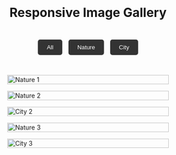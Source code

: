 <!DOCTYPE html>
<html lang="en">
<head>
  <meta charset="UTF-8">
  <meta name="viewport" content="width=device-width, initial-scale=1">
  <title>Responsive Image Gallery</title>
  <style>
    * {
      box-sizing: border-box;
    }

    body {
      font-family: Arial, sans-serif;
      margin: 0;
      background: #f4f4f4;
    }

    h1 {
      text-align: center;
      padding: 20px;
    }

    .filter-buttons {
      text-align: center;
      margin-bottom: 20px;
    }

    .filter-buttons button {
      padding: 10px 20px;
      margin: 5px;
      border: none;
      cursor: pointer;
      background: #333;
      color: white;
      border-radius: 5px;
      transition: background 0.3s;
    }

    .filter-buttons button:hover {
      background: #555;
    }

    .gallery {
      display: grid;
      grid-template-columns: repeat(auto-fit, minmax(200px, 1fr));
      gap: 15px;
      padding: 20px;
    }

    .gallery-item {
      position: relative;
      overflow: hidden;
      cursor: pointer;
    }

    .gallery-item img {
      width: 100%;
      height: auto;
      display: block;
      transition: transform 0.4s ease;
    }

    .gallery-item:hover img {
      transform: scale(1.1);
    }

    /* Lightbox */
    .lightbox {
      position: fixed;
      top: 0;
      left: 0;
      width: 100%;
      height: 100%;
      background: rgba(0,0,0,0.9);
      display: none;
      justify-content: center;
      align-items: center;
      z-index: 9999;
    }

    .lightbox img {
      max-width: 90%;
      max-height: 80vh;
    }

    .lightbox .close, .lightbox .prev, .lightbox .next {
      position: absolute;
      color: white;
      font-size: 2em;
      cursor: pointer;
      padding: 10px;
      user-select: none;
    }

    .lightbox .close {
      top: 10px;
      right: 20px;
    }

    .lightbox .prev {
      left: 20px;
      top: 50%;
      transform: translateY(-50%);
    }

    .lightbox .next {
      right: 20px;
      top: 50%;
      transform: translateY(-50%);
    }

    @media (max-width: 600px) {
      .lightbox .prev, .lightbox .next {
        font-size: 1.5em;
      }
    }
  </style>
</head>
<body>

<h1>Responsive Image Gallery</h1>

<div class="filter-buttons">
  <button onclick="filterImages('all')">All</button>
  <button onclick="filterImages('nature')">Nature</button>
  <button onclick="filterImages('city')">City</button>
</div>

<div class="gallery" id="gallery">
  <div class="gallery-item" data-category="nature"><img src="C:\Users\rohit\OneDrive\Desktop\power bi\project internpe\images (1).jpg" alt="Nature 1"></div>
  <div class="gallery-item" data-category="nature"><img src="C:\Users\rohit\OneDrive\Desktop\power bi\project internpe\download (1).jpg" alt="Nature 2"></div>
  <div class="gallery-item" data-category="city"><img src="C:\Users\rohit\OneDrive\Desktop\power bi\project internpe\pexels-peng-liu-45946-169647.jpg" alt="City 2"></div>
  <div class="gallery-item" data-category="nature"><img src="C:\Users\rohit\OneDrive\Desktop\power bi\project internpe\download (2).jpg" alt="Nature 3"></div>
  <div class="gallery-item" data-category="city"><img src="C:\Users\rohit\OneDrive\Desktop\power bi\project internpe\images.jpg" alt="City 3"></div>
</div>

<!-- Lightbox -->
<div class="lightbox" id="lightbox">
  <span class="close" onclick="closeLightbox()">×</span>
  <span class="prev" onclick="prevImage()">❮</span>
  <img id="lightbox-img" src="">
  <span class="next" onclick="nextImage()">❯</span>
</div>

<script>
  const galleryItems = document.querySelectorAll('.gallery-item');
  const lightbox = document.getElementById('lightbox');
  const lightboxImg = document.getElementById('lightbox-img');
  let currentIndex = 0;

  galleryItems.forEach((item, index) => {
    item.addEventListener('click', () => {
      currentIndex = index;
      openLightbox(item.querySelector('img').src);
    });
  });

  function openLightbox(src) {
    lightbox.style.display = 'flex';
    lightboxImg.src = src;
  }

  function closeLightbox() {
    lightbox.style.display = 'none';
  }

  function prevImage() {
    currentIndex = (currentIndex - 1 + galleryItems.length) % galleryItems.length;
    lightboxImg.src = galleryItems[currentIndex].querySelector('img').src;
  }

  function nextImage() {
    currentIndex = (currentIndex + 1) % galleryItems.length;
    lightboxImg.src = galleryItems[currentIndex].querySelector('img').src;
  }

  function filterImages(category) {
    galleryItems.forEach(item => {
      if (category === 'all' || item.dataset.category === category) {
        item.style.display = 'block';
      } else {
        item.style.display = 'none';
      }
    });
  }
</script>

</body>
</html>
